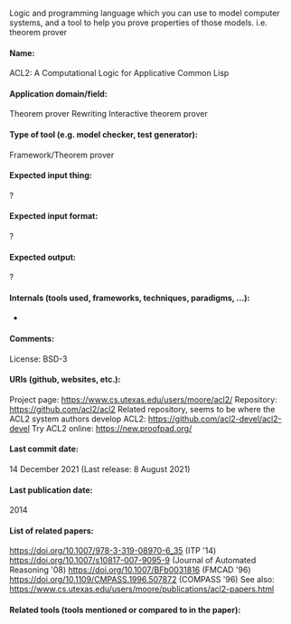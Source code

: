 Logic and programming language which you can use to model computer systems, and a tool to help you prove properties of those models.
i.e. theorem prover

#### Name:
ACL2: A Computational Logic for Applicative Common Lisp

#### Application domain/field:
Theorem prover
Rewriting
Interactive theorem prover

#### Type of tool (e.g. model checker, test generator):
Framework/Theorem prover

#### Expected input thing:
?

#### Expected input format:
?

#### Expected output:
?

#### Internals (tools used, frameworks, techniques, paradigms, ...):
-

#### Comments:
License: BSD-3 

#### URIs (github, websites, etc.):
Project page: https://www.cs.utexas.edu/users/moore/acl2/
Repository: https://github.com/acl2/acl2
Related repository, seems to be where the ACL2 system authors develop ACL2: https://github.com/acl2-devel/acl2-devel
Try ACL2 online: https://new.proofpad.org/

#### Last commit date:
14 December 2021
(Last release: 8 August 2021)

#### Last publication date:
2014

#### List of related papers:
https://doi.org/10.1007/978-3-319-08970-6_35 (ITP '14)
https://doi.org/10.1007/s10817-007-9095-9 (Journal of Automated Reasoning '08)
https://doi.org/10.1007/BFb0031816 (FMCAD '96)
https://doi.org/10.1109/CMPASS.1996.507872 (COMPASS '96)
See also: https://www.cs.utexas.edu/users/moore/publications/acl2-papers.html

#### Related tools (tools mentioned or compared to in the paper):
